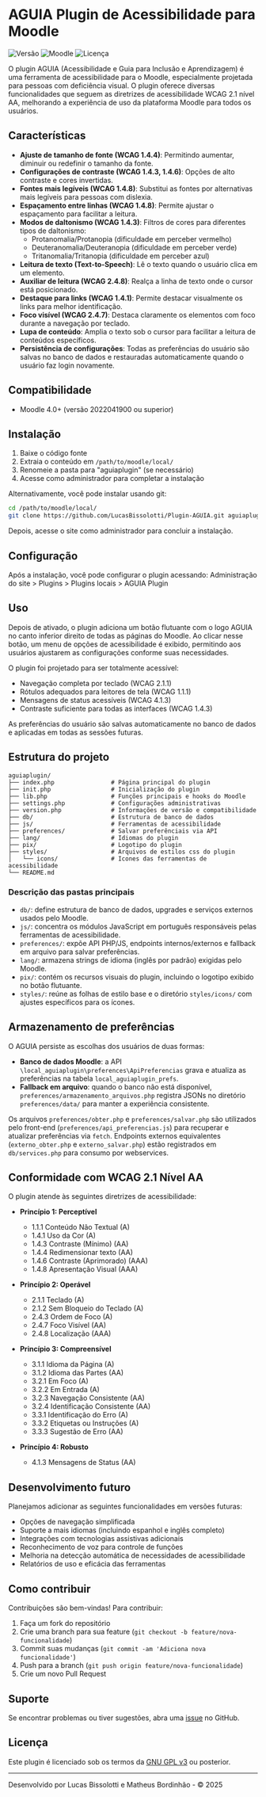 # AGUIA Plugin de Acessibilidade para Moodle

![Versão](https://img.shields.io/badge/versão-1.5.0-blue.svg)
![Moodle](https://img.shields.io/badge/Moodle-4.0+-orange.svg)
![Licença](https://img.shields.io/badge/licença-GPL%20v3-green.svg)

O plugin AGUIA (Acessibilidade e Guia para Inclusão e Aprendizagem) é uma ferramenta de acessibilidade para o Moodle, especialmente projetada para pessoas com deficiência visual. O plugin oferece diversas funcionalidades que seguem as diretrizes de acessibilidade WCAG 2.1 nível AA, melhorando a experiência de uso da plataforma Moodle para todos os usuários.

## Características

- **Ajuste de tamanho de fonte (WCAG 1.4.4)**: Permitindo aumentar, diminuir ou redefinir o tamanho da fonte.
- **Configurações de contraste (WCAG 1.4.3, 1.4.6)**: Opções de alto contraste e cores invertidas.
- **Fontes mais legíveis (WCAG 1.4.8)**: Substitui as fontes por alternativas mais legíveis para pessoas com dislexia.
- **Espaçamento entre linhas (WCAG 1.4.8)**: Permite ajustar o espaçamento para facilitar a leitura.
- **Modos de daltonismo (WCAG 1.4.3)**: Filtros de cores para diferentes tipos de daltonismo:
  - Protanomalia/Protanopia (dificuldade em perceber vermelho)
  - Deuteranomalia/Deuteranopia (dificuldade em perceber verde)
  - Tritanomalia/Tritanopia (dificuldade em perceber azul)
- **Leitura de texto (Text-to-Speech)**: Lê o texto quando o usuário clica em um elemento.
- **Auxiliar de leitura (WCAG 2.4.8)**: Realça a linha de texto onde o cursor está posicionado.
- **Destaque para links (WCAG 1.4.1)**: Permite destacar visualmente os links para melhor identificação.
- **Foco visível (WCAG 2.4.7)**: Destaca claramente os elementos com foco durante a navegação por teclado.
- **Lupa de conteúdo**: Amplia o texto sob o cursor para facilitar a leitura de conteúdos específicos.
- **Persistência de configurações**: Todas as preferências do usuário são salvas no banco de dados e restauradas automaticamente quando o usuário faz login novamente.

## Compatibilidade

- Moodle 4.0+ (versão 2022041900 ou superior)

## Instalação

1. Baixe o código fonte
2. Extraia o conteúdo em `/path/to/moodle/local/`
3. Renomeie a pasta para "aguiaplugin" (se necessário)
4. Acesse como administrador para completar a instalação

Alternativamente, você pode instalar usando git:

```bash
cd /path/to/moodle/local/
git clone https://github.com/LucasBissolotti/Plugin-AGUIA.git aguiaplugin
```

Depois, acesse o site como administrador para concluir a instalação.

## Configuração

Após a instalação, você pode configurar o plugin acessando:
Administração do site > Plugins > Plugins locais > AGUIA Plugin

## Uso

Depois de ativado, o plugin adiciona um botão flutuante com o logo AGUIA no canto inferior direito de todas as páginas do Moodle. Ao clicar nesse botão, um menu de opções de acessibilidade é exibido, permitindo aos usuários ajustarem as configurações conforme suas necessidades.

O plugin foi projetado para ser totalmente acessível:
- Navegação completa por teclado (WCAG 2.1.1)
- Rótulos adequados para leitores de tela (WCAG 1.1.1)
- Mensagens de status acessíveis (WCAG 4.1.3)
- Contraste suficiente para todas as interfaces (WCAG 1.4.3)

As preferências do usuário são salvas automaticamente no banco de dados e aplicadas em todas as sessões futuras.

## Estrutura do projeto

```
aguiaplugin/
├── index.php                # Página principal do plugin
├── init.php                 # Inicialização do plugin
├── lib.php                  # Funções principais e hooks do Moodle
├── settings.php             # Configurações administrativas
├── version.php              # Informações de versão e compatibilidade
├── db/                      # Estrutura de banco de dados
├── js/                      # Ferramentas de acessibilidade
├── preferences/             # Salvar preferênciais via API
├── lang/                    # Idiomas do plugin
├── pix/                     # Logotipo do plugin
├── styles/                  # Arquivos de estilos css do plugin
│   └── icons/               # Icones das ferramentas de acessibilidade
└── README.md
```

### Descrição das pastas principais

- `db/`: define estrutura de banco de dados, upgrades e serviços externos usados pelo Moodle.
- `js/`: concentra os módulos JavaScript em português responsáveis pelas ferramentas de acessibilidade.
- `preferences/`: expõe API PHP/JS, endpoints internos/externos e fallback em arquivo para salvar preferências.
- `lang/`: armazena strings de idioma (inglês por padrão) exigidas pelo Moodle.
- `pix/`: contém os recursos visuais do plugin, incluindo o logotipo exibido no botão flutuante.
- `styles/`: reúne as folhas de estilo base e o diretório `styles/icons/` com ajustes específicos para os ícones.

## Armazenamento de preferências

O AGUIA persiste as escolhas dos usuários de duas formas:

- **Banco de dados Moodle**: a API `\local_aguiaplugin\preferences\ApiPreferencias` grava e atualiza as preferências na tabela `local_aguiaplugin_prefs`.
- **Fallback em arquivo**: quando o banco não está disponível, `preferences/armazenamento_arquivos.php` registra JSONs no diretório `preferences/data/` para manter a experiência consistente.

Os arquivos `preferences/obter.php` e `preferences/salvar.php` são utilizados pelo front-end (`preferences/api_preferencias.js`) para recuperar e atualizar preferências via `fetch`. Endpoints externos equivalentes (`externo_obter.php` e `externo_salvar.php`) estão registrados em `db/services.php` para consumo por webservices.

## Conformidade com WCAG 2.1 Nível AA

O plugin atende às seguintes diretrizes de acessibilidade:

- **Princípio 1: Perceptível**
  - 1.1.1 Conteúdo Não Textual (A)
  - 1.4.1 Uso da Cor (A)
  - 1.4.3 Contraste (Mínimo) (AA)
  - 1.4.4 Redimensionar texto (AA)
  - 1.4.6 Contraste (Aprimorado) (AAA)
  - 1.4.8 Apresentação Visual (AAA)

- **Princípio 2: Operável**
  - 2.1.1 Teclado (A)
  - 2.1.2 Sem Bloqueio do Teclado (A)
  - 2.4.3 Ordem de Foco (A)
  - 2.4.7 Foco Visível (AA)
  - 2.4.8 Localização (AAA)

- **Princípio 3: Compreensível**
  - 3.1.1 Idioma da Página (A)
  - 3.1.2 Idioma das Partes (AA)
  - 3.2.1 Em Foco (A)
  - 3.2.2 Em Entrada (A)
  - 3.2.3 Navegação Consistente (AA)
  - 3.2.4 Identificação Consistente (AA)
  - 3.3.1 Identificação do Erro (A)
  - 3.3.2 Etiquetas ou Instruções (A)
  - 3.3.3 Sugestão de Erro (AA)

- **Princípio 4: Robusto**
  - 4.1.3 Mensagens de Status (AA)

## Desenvolvimento futuro

Planejamos adicionar as seguintes funcionalidades em versões futuras:
- Opções de navegação simplificada
- Suporte a mais idiomas (incluindo espanhol e inglês completo)
- Integrações com tecnologias assistivas adicionais
- Reconhecimento de voz para controle de funções
- Melhoria na detecção automática de necessidades de acessibilidade
- Relatórios de uso e eficácia das ferramentas

## Como contribuir

Contribuições são bem-vindas! Para contribuir:
1. Faça um fork do repositório
2. Crie uma branch para sua feature (`git checkout -b feature/nova-funcionalidade`)
3. Commit suas mudanças (`git commit -am 'Adiciona nova funcionalidade'`)
4. Push para a branch (`git push origin feature/nova-funcionalidade`)
5. Crie um novo Pull Request

## Suporte

Se encontrar problemas ou tiver sugestões, abra uma [issue](https://github.com/LucasBissolotti/Plugin-AGUIA/issues) no GitHub.

## Licença

Este plugin é licenciado sob os termos da [GNU GPL v3](https://www.gnu.org/licenses/gpl-3.0.html) ou posterior.

---

Desenvolvido por Lucas Bissolotti e Matheus Bordinhão - © 2025